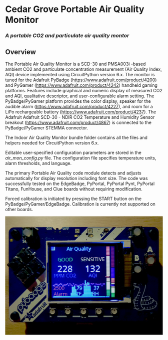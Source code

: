 # Cedar Grove Portable Air Quality Monitor

### _A portable CO2 and particulate air quality montor_

## Overview

The Portable Air Quality Monitor is a SCD-30 and PMSA003i -based ambient CO2 and particulate concentration measurement (Air Quality Index, AQI) device implemented using CircuitPython version 6.x. The monitor is tuned for the Adafruit PyBadge (https://www.adafruit.com/product/4200) and PyGamer (https://www.adafruit.com/product/4242) handheld gaming platforms. Features include graphical and numeric display of measured CO2 and AQI, qualitative descriptor, and user-configurable alarm setting. The PyBadge/PyGamer platform provides the color display, speaker for the audible alarm (https://www.adafruit.com/product/4227), and room for a LiPo rechargeable battery (https://www.adafruit.com/product/4237). The Adafruit Adafruit SCD-30 - NDIR CO2 Temperature and Humidity Sensor breakout (https://www.adafruit.com/product/4867) is connected to the PyBadge/PyGamer STEMMA connector.

The Indoor Air Quality Monitor bundle folder contains all the files and helpers needed for CircuitPython version 6.x.

Editable user-specified configuration parameters are stored in the _air_mon_config.py_ file. The configuration file specifies temperature units, alarm thresholds, and language.

The primary Portable Air Quality code module detects and adjusts automatically for display resolution including font size. The code was successfully tested on the EdgeBadge, PyPortal, PyPortal Pynt, PyPortal Titano, FunHouse, and Clue boards without requiring modification.

Forced calibration is initiated by pressing the START button on the PyBadge/PyGamer/EdgeBadge. Calibration is currently not supported on other boards.

![Image of Module](https://github.com/CedarGroveStudios/Portable_Air_Quality/blob/main/photos_and_graphics/DSC06364.JPG)
